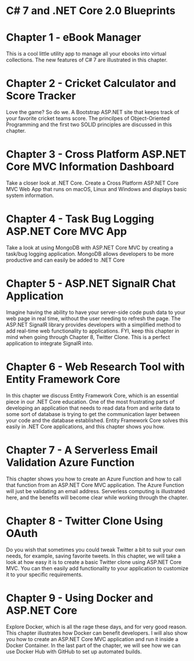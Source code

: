 # C# 7 and .NET Core 2.0 Blueprints

# Chapter 1 - eBook Manager
This is a cool little utility app to manage all your ebooks into virtual collections. The new features of C# 7 are illustrated in this chapter.

# Chapter 2 - Cricket Calculator and Score Tracker
Love the game? So do we. A Bootstrap ASP.NET site that keeps track of your favorite cricket teams score. The princilpes of Object-Oriented Programming and the first two SOLID principles are discussed in this chapter.

# Chapter 3 - Cross Platform ASP.NET Core MVC Information Dashboard
Take a closer look at .NET Core. Create a Cross Platform ASP.NET Core MVC Web App that runs on macOS, Linux and Windows and displays basic system information.

# Chapter 4 - Task Bug Logging ASP.NET Core MVC App
Take a look at using MongoDB with ASP.NET Core MVC by creating a task/bug logging application. MongoDB allows developers to be more productive and can easily be added to .NET Core

# Chapter 5 - ASP.NET SignalR Chat Application
Imagine having the ability to have your server-side code push data to your web page in real time, without the user needing to refresh the page. The ASP.NET SignalR library provides developers with a simplified method to add real-time web functionality to applications. FYI, keep this chapter in mind when going through Chapter 8, Twitter Clone. This is a perfect application to integrate SignalR into.

# Chapter 6 - Web Research Tool with Entity Framework Core
In this chapter we discuss Entity Framework Core, which is an essential piece in our .NET Core education. One of the most frustrating parts of developing an application that needs to read data from and write data to some sort of database is trying to get the communication layer between your code and the database established. Entity Framework Core solves this easily in .NET Core applications, and this chapter shows you how.

# Chapter 7 - A Serverless Email Validation Azure Function
This chapter shows you how to create an Azure Function and how to call that function from an ASP.NET Core MVC application. The Azure
Function will just be validating an email address. Serverless computing is illustrated here, and the benefits will become clear while working through the chapter.

# Chapter 8 - Twitter Clone Using OAuth
Do you wish that sometimes you could tweak Twitter a bit to suit your own needs, for example, saving favorite tweets. In this chapter, we
will take a look at how easy it is to create a basic Twitter clone using ASP.NET Core MVC. You can then easily add functionality to your application to customize it to your specific requirements.

# Chapter 9 - Using Docker and ASP.NET Core
Explore Docker, which is all the rage these days, and for very good reason. This chapter illustrates how Docker can benefit developers.
I will also show you how to create an ASP.NET Core MVC application and run it inside a Docker Container. In the last part of the chapter, we will see how we can use Docker Hub with GitHub to set up automated builds.

